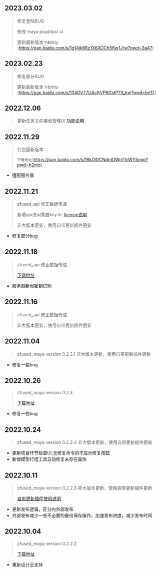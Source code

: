 ## 2023.03.02
> 修复登陆BUG
> 
> 修改 maya playblast ui
>
> 更新最新版本`下载地址`(https://pan.baidu.com/s/1g14ik66z1X6XOCh5Kw1Jrw?pwd=3a47)


## 2023.02.23
> 修复部分BUG
>
> 更新最新版本`下载地址`(https://pan.baidu.com/s/134DV77UAcKVPKGsIP73_kw?pwd=be17)


## 2022.12.06
> 更新任务文件接收管理UI [功能说明](/outsource/README?id=key-license)


## 2022.11.29
> 打包最新版本 
> 
> `下载地址`(https://pan.baidu.com/s/16kDlDCNdnIDWgTfcWY5mjg?pwd=h2mo)
> 
- 适配服务器


## 2022.11.21
> zfused_api 修正数据传递 
>
> 新增api访问需要key.lic [license说明](/outsource/README?id=key-license)
>
> 非大版本更新，使用自带更新插件更新  
- 修复部分bug 


## 2022.11.18
> zfused_api 修正数据传递 
> 
> [下载地址](https://pan.baidu.com/s/1VvJgjszv6a4Bxpa_PeXfeQ?pwd=mgrp)
> 
- 服务器新增密钥识别


## 2022.11.16
> zfused_api 修正数据传递 
> 
> 非大版本更新，使用自带更新插件更新  
> 


## 2022.11.04
> zfused_maya version 0.2.3.1 非大版本更新，使用自带更新插件更新
> 
- 修复一些bug


## 2022.10.26
> zfused_maya version 0.2.3  
> 
> [下载地址](https://pan.baidu.com/s/1cCC04cUvZMek47GMKTj-Og?pwd=8al8)
- 修复一些bug


## 2022.10.24
> zfused_maya version 0.2.2.4 非大版本更新，使用自带更新插件更新
- 更新项目环节检查UI,无修复命令的不显示修复按钮
- 新增模型打组工具自动修复未存在属性


## 2022.10.11
> zfused_maya version 0.2.2.3 非大版本更新，使用自带更新插件更新
> 
> [自带更新插件使用说明](/outsource/README?id=插件更新)
- 更新发布逻辑，区分内外部发布
- 外部发布减少一些不必要的备份保存操作，加速发布进度，减少发布时间


## 2022.10.04 
> zfused_maya version 0.2.2.2 
> 
> [下载地址](https://pan.baidu.com/s/1XF8CBZ_kAAoJw6bjtUjwJw?pwd=3dr0)
- 重新设计云支持